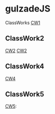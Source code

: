 # gulzadeJS

ClassWorks
[CW1](https://gulzade.github.io/gulzadeJS/ClassWork_Part1.html)


## ClassWork2
[CW2](https://gulzade.github.io/gulzadeJS/ClassWork_Part1.html)
[CW2](https://gulzade.github.io/gulzadeJS/ClassWork_Part2.html) 

## ClassWork4
[CW4](https://gulzade.github.io/gulzadeJS/ClassWork4/Courses.html)

## ClassWork5
[CW5](https://gulzade.github.io/gulzadeJS/ClassWork5/work/EloquentJS.html):
